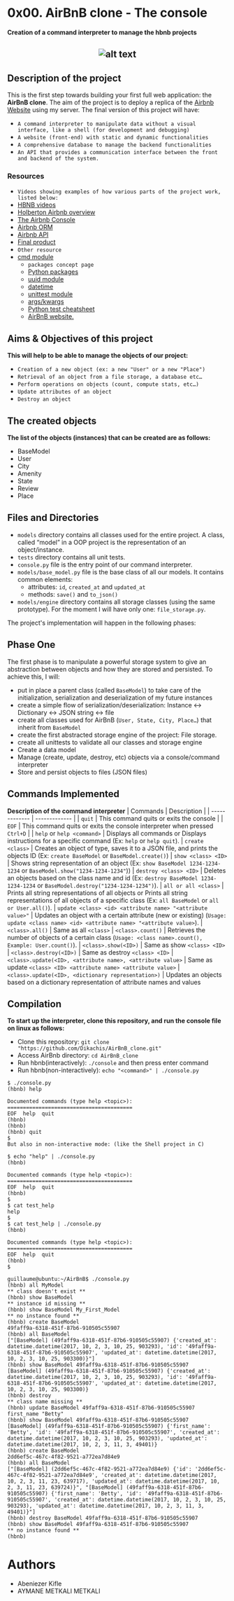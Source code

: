 # 0x00. AirBnB clone - The console

**Creation of a command interpreter to manage the hbnb projects**

## <p align="center">![alt text](https://github.com/Dikachis/AirBnB_clone/blob/main/web_static/images/65f4a1dd9c51265f49d0.png?raw=true)</p>

## Description of the project

This is the first step towards building your first full web application: the **AirBnB clone**. The aim of the project is to deploy a replica of the [Airbnb Website](https://www.airbnb.com/) using my server. The final version of this project will have:

- `A command interpreter to manipulate data without a visual interface, like a shell (for development and debugging)`
- `A website (front-end) with static and dynamic functionalities`
- `A comprehensive database to manage the backend functionalities`
- `An API that provides a communication interface between the front and backend of the system.`

### Resources

- `Videos showing examples of how various parts of the project work, listed below:`
- [HBNB videos](https://www.youtube.com/playlist?list=PLlLHfkTcnvmPOp6jv_89tRpJUMFrP-Wbi)
- [Holberton Airbnb overview](https://www.youtube.com/watch?v=QTwmCB_AWqI)
- [The Airbnb Console](https://www.youtube.com/watch?v=jeJwRB33YNg)
- [Airbnb ORM](https://www.youtube.com/watch?v=ZwCD8cNZk9U)
- [Airbnb API](https://www.youtube.com/watch?v=LrQhULlFJdU)
- [Final product](https://www.youtube.com/watch?v=m-cfupVumos)
- `Other resource`
- [cmd module](https://docs.python.org/3.8/library/cmd.html)
  - `packages concept page`
  - [Python packages](https://docs.python.org/3.4/tutorial/modules.html#packages)
  - [uuid module](https://docs.python.org/3.8/library/uuid.html)
  - [datetime](https://docs.python.org/3.8/library/datetime.html)
  - [unittest module](https://docs.python.org/3.8/library/unittest.html#module-unittest)
  - [args/kwargs](https://yasoob.me/2013/08/04/args-and-kwargs-in-python-explained/)
  - [Python test cheatsheet](https://www.pythonsheets.com/notes/python-tests.html)
  - [ AirBnB website.](https://www.airbnb.com/)

## Aims & Objectives of this project

**This will help to be able to manage the objects of our project:**

- `Creation of a new object (ex: a new "User" or a new "Place")`
- `Retrieval of an object from a file storage, a database etc… `
- `Perform operations on objects (count, compute stats, etc…)`
- `Update attributes of an object`
- `Destroy an object`

## The created objects

**The list of the objects (instances) that can be created are as follows:**

- BaseModel
- User
- City
- Amenity
- State
- Review
- Place

## Files and Directories

- `models` directory contains all classes used for the entire project. A class, called “model” in a OOP project is the representation of an object/instance.
- `tests` directory contains all unit tests.
- `console.py` file is the entry point of our command interpreter.
- `models/base_model.py` file is the base class of all our models. It contains common elements:
  - attributes: `id`, `created_at` and `updated_at`
  - methods: `save()` and `to_json()`
- `models/engine` directory contains all storage classes (using the same prototype). For the moment I will have only one: `file_storage.py`.

The project's implementation will happen in the following phases:

## Phase One

The first phase is to manipulate a powerful storage system to give an abstraction between objects and how they are stored and persisted. To achieve this, I will:

- put in place a parent class (called `BaseModel`) to take care of the initialization, serialization and deserialization of my future instances
- create a simple flow of serialization/deserialization: Instance <-> Dictionary <-> JSON string <-> file
- create all classes used for AirBnB (`User, State, City, Place…`) that inherit from `BaseModel`
- create the first abstracted storage engine of the project: File storage.
- create all unittests to validate all our classes and storage engine
- Create a data model
- Manage (create, update, destroy, etc) objects via a console/command interpreter
- Store and persist objects to files (JSON files)

## Commands Implemented

**Description of the command interpreter**
| Commands | Description |
| ------------- | ------------- |
| `quit` | This command quits or exits the console |
| `EOF` | This command quits or exits the console interpreter when pressed `Ctrl+D` |
| `help` or `help <command>` | Displays all commands or Displays instructions for a specific command (Ex: `help` or `help quit`).
| `create <class>` | Creates an object of type, saves it to a JSON file, and prints the objects ID (Ex: `create BaseModel` or `BaseModel.create()`)
| `show <class> <ID>` | Shows string representation of an object (Ex: `show BaseModel 1234-1234-1234` or `BaseModel.show("1234-1234-1234"`))
| `destroy <class> <ID>` | Deletes an objects based on the class name and id (Ex: `destroy BaseModel 1234-1234-1234` or `BaseModel.destroy("1234-1234-1234")`).
| `all or all <class>` | Prints all string representations of all objects or Prints all string representations of all objects of a specific class (Ex: `all BaseModel` or `all or User.all()`).
| `update <class> <id> <attribute name> "<attribute value>"` | Updates an object with a certain attribute (new or existing) (`Usage: update <class name> <id> <attribute name> "<attribute value>`).
| `<class>.all()` | Same as all `<class>`
| `<class>.count()` | Retrieves the number of objects of a certain class (`Usage: <class name>.count(), Example: User.count()`).
| `<class>.show(<ID>)` | Same as show `<class> <ID>`
| `<class>.destroy(<ID>)` | Same as destroy `<class> <ID>`
| `<class>.update(<ID>, <attribute name>, <attribute value>` | Same as update `<class> <ID> <attribute name> <attribute value>`
| `<class>.update(<ID>, <dictionary representation>)` | Updates an objects based on a dictionary representation of attribute names and values

## Compilation

**To start up the interpreter, clone this repository, and run the console file on linux as follows:**

- Clone this repository: `git clone "https://github.com/Dikachis/AirBnB_clone.git"`
- Access AirBnb directory: `cd AirBnB_clone`
- Run hbnb(interactively): `./console` and then press enter command
- Run hbnb(non-interactively): `echo "<command>" | ./console.py`

```
$ ./console.py
(hbnb) help

Documented commands (type help <topic>):
========================================
EOF  help  quit
(hbnb)
(hbnb)
(hbnb) quit
$
But also in non-interactive mode: (like the Shell project in C)

$ echo "help" | ./console.py
(hbnb)

Documented commands (type help <topic>):
========================================
EOF  help  quit
(hbnb)
$
$ cat test_help
help
$
$ cat test_help | ./console.py
(hbnb)

Documented commands (type help <topic>):
========================================
EOF  help  quit
(hbnb)
$
```

```
guillaume@ubuntu:~/AirBnB$ ./console.py
(hbnb) all MyModel
** class doesn't exist **
(hbnb) show BaseModel
** instance id missing **
(hbnb) show BaseModel My_First_Model
** no instance found **
(hbnb) create BaseModel
49faff9a-6318-451f-87b6-910505c55907
(hbnb) all BaseModel
["[BaseModel] (49faff9a-6318-451f-87b6-910505c55907) {'created_at': datetime.datetime(2017, 10, 2, 3, 10, 25, 903293), 'id': '49faff9a-6318-451f-87b6-910505c55907', 'updated_at': datetime.datetime(2017, 10, 2, 3, 10, 25, 903300)}"]
(hbnb) show BaseModel 49faff9a-6318-451f-87b6-910505c55907
[BaseModel] (49faff9a-6318-451f-87b6-910505c55907) {'created_at': datetime.datetime(2017, 10, 2, 3, 10, 25, 903293), 'id': '49faff9a-6318-451f-87b6-910505c55907', 'updated_at': datetime.datetime(2017, 10, 2, 3, 10, 25, 903300)}
(hbnb) destroy
** class name missing **
(hbnb) update BaseModel 49faff9a-6318-451f-87b6-910505c55907 first_name "Betty"
(hbnb) show BaseModel 49faff9a-6318-451f-87b6-910505c55907
[BaseModel] (49faff9a-6318-451f-87b6-910505c55907) {'first_name': 'Betty', 'id': '49faff9a-6318-451f-87b6-910505c55907', 'created_at': datetime.datetime(2017, 10, 2, 3, 10, 25, 903293), 'updated_at': datetime.datetime(2017, 10, 2, 3, 11, 3, 49401)}
(hbnb) create BaseModel
2dd6ef5c-467c-4f82-9521-a772ea7d84e9
(hbnb) all BaseModel
["[BaseModel] (2dd6ef5c-467c-4f82-9521-a772ea7d84e9) {'id': '2dd6ef5c-467c-4f82-9521-a772ea7d84e9', 'created_at': datetime.datetime(2017, 10, 2, 3, 11, 23, 639717), 'updated_at': datetime.datetime(2017, 10, 2, 3, 11, 23, 639724)}", "[BaseModel] (49faff9a-6318-451f-87b6-910505c55907) {'first_name': 'Betty', 'id': '49faff9a-6318-451f-87b6-910505c55907', 'created_at': datetime.datetime(2017, 10, 2, 3, 10, 25, 903293), 'updated_at': datetime.datetime(2017, 10, 2, 3, 11, 3, 49401)}"]
(hbnb) destroy BaseModel 49faff9a-6318-451f-87b6-910505c55907
(hbnb) show BaseModel 49faff9a-6318-451f-87b6-910505c55907
** no instance found **
(hbnb)
```

# Authors

- Abeniezer Kifle
- AYMANE METKALI METKALI
